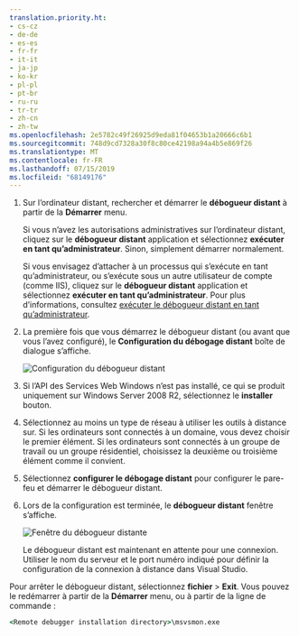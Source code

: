 ```yaml
---
translation.priority.ht:
- cs-cz
- de-de
- es-es
- fr-fr
- it-it
- ja-jp
- ko-kr
- pl-pl
- pt-br
- ru-ru
- tr-tr
- zh-cn
- zh-tw
ms.openlocfilehash: 2e5782c49f26925d9eda81f04653b1a20666c6b1
ms.sourcegitcommit: 748d9cd7328a30f8c80ce42198a94a4b5e869f26
ms.translationtype: MT
ms.contentlocale: fr-FR
ms.lasthandoff: 07/15/2019
ms.locfileid: "68149176"
---
```

1. Sur l’ordinateur distant, rechercher et démarrer le **débogueur distant** à partir de la **Démarrer** menu. 
   
   Si vous n’avez les autorisations administratives sur l’ordinateur distant, cliquez sur le **débogueur distant** application et sélectionnez **exécuter en tant qu’administrateur**. Sinon, simplement démarrer normalement.

   Si vous envisagez d’attacher à un processus qui s’exécute en tant qu’administrateur, ou s’exécute sous un autre utilisateur de compte (comme IIS), cliquez sur le **débogueur distant** application et sélectionnez **exécuter en tant qu’administrateur**. Pour plus d’informations, consultez [exécuter le débogueur distant en tant qu’administrateur](../remote-debugging-errors-and-troubleshooting.md#run-the-remote-debugger-as-an-administrator).
   
1. La première fois que vous démarrez le débogueur distant (ou avant que vous l’avez configuré), le **Configuration du débogage distant** boîte de dialogue s’affiche.  
  
    ![Configuration du débogueur distant](../media/remotedebuggerconfwizardpage.png "configuration du débogueur distant")  
  
1. Si l’API des Services Web Windows n’est pas installé, ce qui se produit uniquement sur Windows Server 2008 R2, sélectionnez le **installer** bouton.  
  
1. Sélectionnez au moins un type de réseau à utiliser les outils à distance sur. Si les ordinateurs sont connectés à un domaine, vous devez choisir le premier élément. Si les ordinateurs sont connectés à un groupe de travail ou un groupe résidentiel, choisissez la deuxième ou troisième élément comme il convient.  
  
1. Sélectionnez **configurer le débogage distant** pour configurer le pare-feu et démarrer le débogueur distant.  
  
1. Lors de la configuration est terminée, le **débogueur distant** fenêtre s’affiche.
  
    ![Fenêtre du débogueur distante](../media/remotedebuggerwindow.png "fenêtre du débogueur distant")
  
    Le débogueur distant est maintenant en attente pour une connexion. Utiliser le nom du serveur et le port numéro indiqué pour définir la configuration de la connexion à distance dans Visual Studio.  
  
Pour arrêter le débogueur distant, sélectionnez **fichier** > **Exit**. Vous pouvez le redémarrer à partir de la **Démarrer** menu, ou à partir de la ligne de commande :  
  
```cmd
<Remote debugger installation directory>\msvsmon.exe
```

